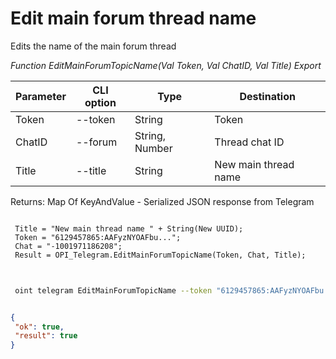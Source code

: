 ﻿---
sidebar_position: 9
---

# Edit main forum thread name
 Edits the name of the main forum thread


*Function EditMainForumTopicName(Val Token, Val ChatID, Val Title) Export*

 | Parameter | CLI option | Type | Destination |
 |-|-|-|-|
 | Token | --token | String | Token |
 | ChatID | --forum | String, Number | Thread chat ID |
 | Title | --title | String | New main thread name |

 
 Returns: Map Of KeyAndValue - Serialized JSON response from Telegram

```bsl title="Code example"
	
 Title = "New main thread name " + String(New UUID);
 Token = "6129457865:AAFyzNYOAFbu...";
 Chat = "-1001971186208";
 Result = OPI_Telegram.EditMainForumTopicName(Token, Chat, Title);
	
```

```sh title="CLI command example"
 
 oint telegram EditMainForumTopicName --token "6129457865:AAFyzNYOAFbu..." --forum %forum% --title %title%

```


```json title="Result"

{
 "ok": true,
 "result": true
}

```

